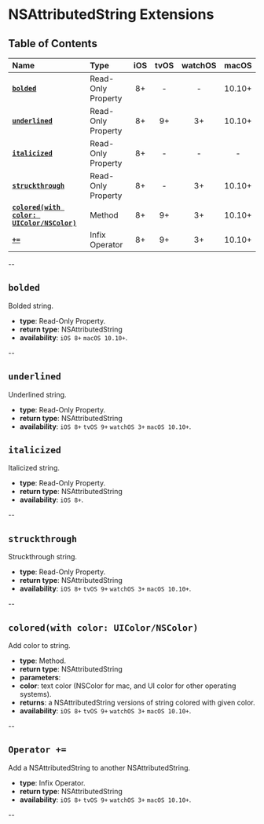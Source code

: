 # NSAttributedString Extensions


## Table of Contents

| Name | Type | iOS | tvOS | watchOS | macOS |
|:--- | :--- | :---: | :---: | :---: | :---: |
| [**`bolded`**](#bolded) | Read-Only Property | 8+ | - | - | 10.10+ |
| [**`underlined`**](#underlined) | Read-Only Property | 8+ | 9+ | 3+ | 10.10+ |
| [**`italicized`**](#italicized) | Read-Only Property | 8+ | - | - | - |
| [**`struckthrough`**](#struckthrough) | Read-Only Property | 8+ | - | 3+ | 10.10+ |
| [**`colored(with color: UIColor/NSColor)`**](#coloredwith-color-uicolornscolor) | Method | 8+ | 9+ | 3+ | 10.10+ |
| [**`+=`**](#operator-) | Infix Operator | 8+ | 9+ | 3+ | 10.10+ |


--


## `bolded`
Bolded string.

 - **type**: Read-Only Property.
 - **return type**: NSAttributedString
 - **availability**: `iOS 8+` `macOS 10.10+`.


--


## `underlined`
Underlined string.

 - **type**: Read-Only Property.
 - **return type**: NSAttributedString
 - **availability**: `iOS 8+` `tvOS 9+` `watchOS 3+` `macOS 10.10+`.



## `italicized`
Italicized string.

 - **type**: Read-Only Property.
 - **return type**: NSAttributedString
 - **availability**: `iOS 8+`.


--



## `struckthrough`
Struckthrough string.

 - **type**: Read-Only Property.
 - **return type**: NSAttributedString
 - **availability**: `iOS 8+` `tvOS 9+` `watchOS 3+` `macOS 10.10+`.


--


## `colored(with color: UIColor/NSColor)`
Add color to string.

 - **type**: Method.
 - **return type**: NSAttributedString
 - **parameters**:
  - **color**: text color (NSColor for mac, and UI color for other operating systems).
 - **returns**: a NSAttributedString versions of string colored with given color.
 - **availability**: `iOS 8+` `tvOS 9+` `watchOS 3+` `macOS 10.10+`.


--

## `Operator +=`
Add a NSAttributedString to another NSAttributedString.

 - **type**: Infix Operator.
 - **return type**: NSAttributedString
 - **availability**: `iOS 8+` `tvOS 9+` `watchOS 3+` `macOS 10.10+`.


--
